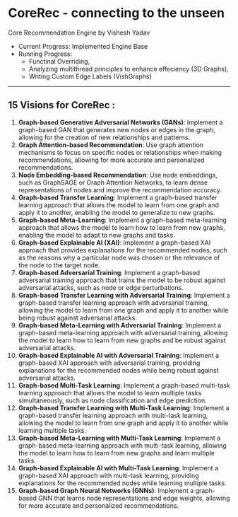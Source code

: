 # CoreRec - connecting to the unseen

Core Recommendation Engine by Vishesh Yadav
* Current Progress: Implemented Engine Base
* Running Progress: 
    - Functinal Overriding, 
    - Analyzing multithread principles to enhance effeciency (3D Graphs),
    - Writing Custom Edge Labels (VishGraphs)

---
## 15 Visions for CoreRec :

1. **Graph-based Generative Adversarial Networks (GANs)**: Implement a graph-based GAN that generates new nodes or edges in the graph, allowing for the creation of new relationships and patterns.
2. **Graph Attention-based Recommendation**: Use graph attention mechanisms to focus on specific nodes or relationships when making recommendations, allowing for more accurate and personalized recommendations.
3. **Node Embedding-based Recommendation**: Use node embeddings, such as GraphSAGE or Graph Attention Networks, to learn dense representations of nodes and improve the recommendation accuracy.
4. **Graph-based Transfer Learning**: Implement a graph-based transfer learning approach that allows the model to learn from one graph and apply it to another, enabling the model to generalize to new graphs.
5. **Graph-based Meta-Learning**: Implement a graph-based meta-learning approach that allows the model to learn how to learn from new graphs, enabling the model to adapt to new graphs and tasks.
6. **Graph-based Explainable AI (XAI)**: Implement a graph-based XAI approach that provides explanations for the recommended nodes, such as the reasons why a particular node was chosen or the relevance of the node to the target node.
7. **Graph-based Adversarial Training**: Implement a graph-based adversarial training approach that trains the model to be robust against adversarial attacks, such as node or edge perturbations.
8. **Graph-based Transfer Learning with Adversarial Training**: Implement a graph-based transfer learning approach with adversarial training, allowing the model to learn from one graph and apply it to another while being robust against adversarial attacks.
9. **Graph-based Meta-Learning with Adversarial Training**: Implement a graph-based meta-learning approach with adversarial training, allowing the model to learn how to learn from new graphs and be robust against adversarial attacks.
10. **Graph-based Explainable AI with Adversarial Training**: Implement a graph-based XAI approach with adversarial training, providing explanations for the recommended nodes while being robust against adversarial attacks.
11. **Graph-based Multi-Task Learning**: Implement a graph-based multi-task learning approach that allows the model to learn multiple tasks simultaneously, such as node classification and edge prediction.
12. **Graph-based Transfer Learning with Multi-Task Learning**: Implement a graph-based transfer learning approach with multi-task learning, allowing the model to learn from one graph and apply it to another while learning multiple tasks.
13. **Graph-based Meta-Learning with Multi-Task Learning**: Implement a graph-based meta-learning approach with multi-task learning, allowing the model to learn how to learn from new graphs and learn multiple tasks.
14. **Graph-based Explainable AI with Multi-Task Learning**: Implement a graph-based XAI approach with multi-task learning, providing explanations for the recommended nodes while learning multiple tasks.
15. **Graph-based Graph Neural Networks (GNNs)**: Implement a graph-based GNN that learns node representations and edge weights, allowing for more accurate and personalized recommendations.

